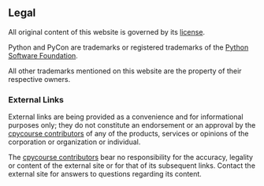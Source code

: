 
## Legal

All original content of this website is governed by its [license](license.md).

Python and PyCon are trademarks or registered trademarks of the [Python Software Foundation](https://www.python.org/psf).

All other trademarks mentioned on this website are the property of their respective owners.

### External Links
External links are being provided as a convenience and for informational
purposes only; they do not constitute an endorsement or an approval by the 
[cpycourse contributors](cpycourse-contributors.md) of any of the products,
services or opinions of the corporation or organization or individual.

The [cpycourse contributors](cpycourse-contributors.md) bear no responsibility
for the accuracy, legality or content of the external site or for that of its
subsequent links. Contact the external site for answers to questions regarding
its content.
